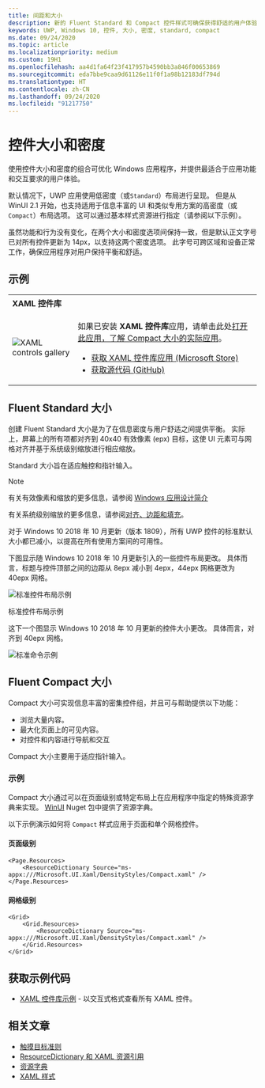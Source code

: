 ```yaml
---
title: 间距和大小
description: 新的 Fluent Standard 和 Compact 控件样式可确保获得舒适的用户体验（无论是何种设备和输入方法）。
keywords: UWP, Windows 10, 控件, 大小, 密度, standard, compact
ms.date: 09/24/2020
ms.topic: article
ms.localizationpriority: medium
ms.custom: 19H1
ms.openlocfilehash: aa4d1fa64f23f417957b4590bb3a846f00653869
ms.sourcegitcommit: eda7bbe9caa9d61126e11f0f1a98b12183df794d
ms.translationtype: HT
ms.contentlocale: zh-CN
ms.lasthandoff: 09/24/2020
ms.locfileid: "91217750"
---
```

# <a name="control-size-and-density"></a>控件大小和密度

使用控件大小和密度的组合可优化 Windows 应用程序，并提供最适合于应用功能和交互要求的用户体验。

默认情况下，UWP 应用使用低密度（或`Standard`）布局进行呈现。 但是从 WinUI 2.1 开始，也支持适用于信息丰富的 UI 和类似专用方案的高密度（或 `Compact`）布局选项。 这可以通过基本样式资源进行指定（请参阅以下示例）。

虽然功能和行为没有变化，在两个大小和密度选项间保持一致，但是默认正文字号已对所有控件更新为 14px，以支持这两个密度选项。 此字号可跨区域和设备正常工作，确保应用程序对用户保持平衡和舒适。

## <a name="examples"></a>示例

<table>
<th align="left">XAML 控件库<th>
<tr>
<td><img src="images/xaml-controls-gallery-sm.png" alt="XAML controls gallery"></img></td>
<td>
    <p>如果已安装 <strong style="font-weight: semi-bold">XAML 控件库</strong>应用，请单击此处<a href="xamlcontrolsgallery:/item/Compact Sizing">打开此应用，了解 Compact 大小的实际应用</a>。</p>
    <ul>
    <li><a href="https://www.microsoft.com/store/productId/9MSVH128X2ZT">获取 XAML 控件库应用 (Microsoft Store)</a></li>
    <li><a href="https://github.com/Microsoft/Xaml-Controls-Gallery">获取源代码 (GitHub)</a></li>
    </ul>
</td>
</tr>
</table>

## <a name="fluent-standard-sizing"></a>Fluent Standard 大小

创建 Fluent Standard 大小是为了在信息密度与用户舒适之间提供平衡。 实际上，屏幕上的所有项都对齐到 40x40 有效像素 (epx) 目标，这使 UI 元素可与网格对齐并基于系统级别缩放进行相应缩放。

Standard 大小旨在适应触控和指针输入。

> [!NOTE]
>有关有效像素和缩放的更多信息，请参阅 [Windows 应用设计简介](../basics/design-and-ui-intro.md#effective-pixels-and-scaling)
>
> 有关系统级别缩放的更多信息，请参阅[对齐、边距和填充](../layout/alignment-margin-padding.md)。

对于 Windows 10 2018 年 10 月更新（版本 1809），所有 UWP 控件的标准默认大小都已减小，以提高在所有使用方案间的可用性。

下图显示随 Windows 10 2018 年 10 月更新引入的一些控件布局更改。 具体而言，标题与控件顶部之间的边距从 8epx 减小到 4epx，44epx 网格更改为 40epx 网格。

![标准控件布局示例](images/standarddensity.png)

标准控件布局示例

这下一个图显示 Windows 10 2018 年 10 月更新的控件大小更改。 具体而言，对齐到 40epx 网格。

![标准命令示例](images/standarddensitycommanding.png)

## <a name="fluent-compact-sizing"></a>Fluent Compact 大小

Compact 大小可实现信息丰富的密集控件组，并且可与帮助提供以下功能：

- 浏览大量内容。
- 最大化页面上的可见内容。
- 对控件和内容进行导航和交互

Compact 大小主要用于适应指针输入。

### <a name="examples"></a>示例

Compact 大小通过可以在页面级别或特定布局上在应用程序中指定的特殊资源字典来实现。 [WinUI](/uwp/toolkits/winui/) Nuget 包中提供了资源字典。

以下示例演示如何将 `Compact` 样式应用于页面和单个网格控件。

#### <a name="page-level"></a>页面级别

```xaml
<Page.Resources>
    <ResourceDictionary Source="ms-appx:///Microsoft.UI.Xaml/DensityStyles/Compact.xaml" />
</Page.Resources>
```

#### <a name="grid-level"></a>网格级别

```xaml
<Grid>
    <Grid.Resources>
        <ResourceDictionary Source="ms-appx:///Microsoft.UI.Xaml/DensityStyles/Compact.xaml" />
    </Grid.Resources>
</Grid>
```

## <a name="get-the-sample-code"></a>获取示例代码

- [XAML 控件库示例](https://github.com/Microsoft/Xaml-Controls-Gallery) - 以交互式格式查看所有 XAML 控件。

## <a name="related-articles"></a>相关文章

- [触摸目标准则](../input/guidelines-for-targeting.md)
- [ResourceDictionary 和 XAML 资源引用](../controls-and-patterns/resourcedictionary-and-xaml-resource-references.md)
- [资源字典](/uwp/api/windows.ui.xaml.resourcedictionary)
- [XAML 样式](../controls-and-patterns/xaml-styles.md)
